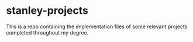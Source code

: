 # stanley-projects
This is a repo containing the implementation files of some relevant projects completed throughout my degree.
